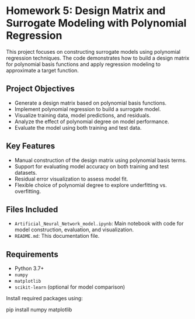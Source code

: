 # Homework 5: Design Matrix and Surrogate Modeling with Polynomial Regression

This project focuses on constructing surrogate models using polynomial regression techniques. The code demonstrates how to build a design matrix for polynomial basis functions and apply regression modeling to approximate a target function.

## Project Objectives

- Generate a design matrix based on polynomial basis functions.
- Implement polynomial regression to build a surrogate model.
- Visualize training data, model predictions, and residuals.
- Analyze the effect of polynomial degree on model performance.
- Evaluate the model using both training and test data.

## Key Features

- Manual construction of the design matrix using polynomial basis terms.
- Support for evaluating model accuracy on both training and test datasets.
- Residual error visualization to assess model fit.
- Flexible choice of polynomial degree to explore underfitting vs. overfitting.

## Files Included

- `Artificial_Neural_Network_model.ipynb`: Main notebook with code for model construction, evaluation, and visualization.
- `README.md`: This documentation file.

## Requirements

- Python 3.7+
- `numpy`
- `matplotlib`
- `scikit-learn` (optional for model comparison)

Install required packages using:

pip install numpy matplotlib
